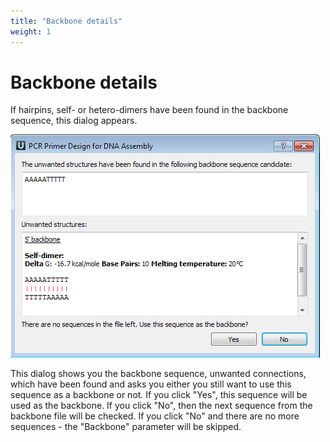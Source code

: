 ```yaml
---
title: "Backbone details"
weight: 1
---
```



# Backbone details

If hairpins, self- or hetero-dimers have been found in the backbone sequence, this dialog appears.

  

![](/images/71958585/71958637.png)

This dialog shows you the backbone sequence, unwanted connections, which have been found and asks you either you still want to use this sequence as a backbone or not. If you click "Yes", this sequence will be used as the backbone. If you click "No", then the next sequence from the backbone file will be checked. If you click "No" and there are no more sequences - the "Backbone" parameter will be skipped.